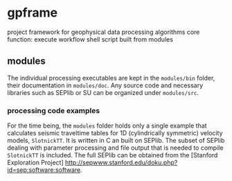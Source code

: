 # gpframe
project framework for geophysical data processing algorithms
core function: execute workflow shell script built from modules

## modules
The individual processing executables are kept in the `modules/bin` folder,
their documentation in `modules/doc`.  Any source code and necessary libraries
such as SEPlib or SU can be organized under `modules/src`.

### processing code examples
For the time being, the `modules` folder holds only a single example that
calculates seismic traveltime tables for 1D (cylindrically symmetric)
velocity models, `SlotnickTT`.  It is written in C an built on SEPlib.  The
subset of SEPlib dealing with parameter processing and file output that is
needed to compile `SlotnickTT` is included.  The full SEPlib can be obtained
from the [Stanford Exploration Project] http://sepwww.stanford.edu/doku.php?id=sep:software:software.

